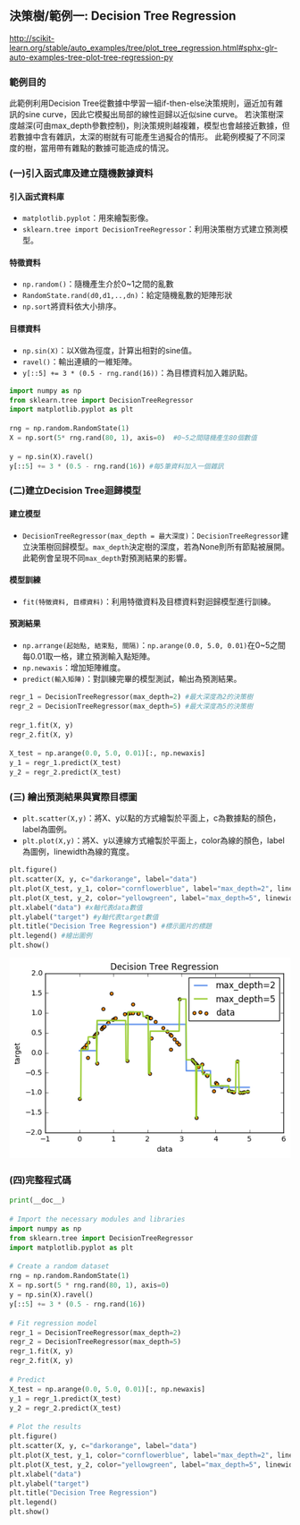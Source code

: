 
## 決策樹/範例一: Decision Tree Regression
http://scikit-learn.org/stable/auto_examples/tree/plot_tree_regression.html#sphx-glr-auto-examples-tree-plot-tree-regression-py

### 範例目的
此範例利用Decision Tree從數據中學習一組if-then-else決策規則，逼近加有雜訊的sine curve，因此它模擬出局部的線性迴歸以近似sine curve。
若決策樹深度越深(可由max_depth參數控制)，則決策規則越複雜，模型也會越接近數據，但若數據中含有雜訊，太深的樹就有可能產生過擬合的情形。
此範例模擬了不同深度的樹，當用帶有雜點的數據可能造成的情況。

### (一)引入函式庫及建立隨機數據資料
#### 引入函式資料庫
* `matplotlib.pyplot`：用來繪製影像。<br />
* `sklearn.tree import DecisionTreeRegressor`：利用決策樹方式建立預測模型。<br />

#### 特徵資料
* `np.random()`：隨機產生介於0~1之間的亂數<br />
* `RandomState.rand(d0,d1,..,dn)`：給定隨機亂數的矩陣形狀<br />
* `np.sort`將資料依大小排序。<br />

#### 目標資料
* `np.sin(X)`：以X做為徑度，計算出相對的sine值。<br />
* `ravel()`：輸出連續的一維矩陣。<br />
* `y[::5] += 3 * (0.5 - rng.rand(16))`：為目標資料加入雜訊點。<br />

```python
import numpy as np
from sklearn.tree import DecisionTreeRegressor
import matplotlib.pyplot as plt

rng = np.random.RandomState(1)
X = np.sort(5* rng.rand(80, 1), axis=0)  #0~5之間隨機產生80個數值

y = np.sin(X).ravel()
y[::5] += 3 * (0.5 - rng.rand(16)) #每5筆資料加入一個雜訊
```

### (二)建立Decision Tree迴歸模型
#### 建立模型
* `DecisionTreeRegressor(max_depth = 最大深度)`：`DecisionTreeRegressor`建立決策樹回歸模型。`max_depth`決定樹的深度，若為None則所有節點被展開。此範例會呈現不同`max_depth`對預測結果的影響。

#### 模型訓練
* `fit(特徵資料, 目標資料)`：利用特徵資料及目標資料對迴歸模型進行訓練。<br />

#### 預測結果
* `np.arrange(起始點, 結束點, 間隔)`：`np.arange(0.0, 5.0, 0.01)`在0~5之間每0.01取一格，建立預測輸入點矩陣。<br />
* `np.newaxis`：增加矩陣維度。<br />
* `predict(輸入矩陣)`：對訓練完畢的模型測試，輸出為預測結果。<br />

```python
regr_1 = DecisionTreeRegressor(max_depth=2) #最大深度為2的決策樹
regr_2 = DecisionTreeRegressor(max_depth=5) #最大深度為5的決策樹

regr_1.fit(X, y)
regr_2.fit(X, y)

X_test = np.arange(0.0, 5.0, 0.01)[:, np.newaxis]
y_1 = regr_1.predict(X_test)
y_2 = regr_2.predict(X_test)
```

### (三) 繪出預測結果與實際目標圖
* `plt.scatter(X,y)`：將X、y以點的方式繪製於平面上，c為數據點的顏色，label為圖例。<br />
* `plt.plot(X,y)`：將X、y以連線方式繪製於平面上，color為線的顏色，label為圖例，linewidth為線的寬度。<br />


```python
plt.figure()
plt.scatter(X, y, c="darkorange", label="data")
plt.plot(X_test, y_1, color="cornflowerblue", label="max_depth=2", linewidth=2)
plt.plot(X_test, y_2, color="yellowgreen", label="max_depth=5", linewidth=2)
plt.xlabel("data") #x軸代表data數值
plt.ylabel("target") #y軸代表target數值
plt.title("Decision Tree Regression") #標示圖片的標題
plt.legend() #繪出圖例
plt.show()
```

![](./image/DecisionTreeRegression.png)

### (四)完整程式碼

```python
print(__doc__)

# Import the necessary modules and libraries
import numpy as np
from sklearn.tree import DecisionTreeRegressor
import matplotlib.pyplot as plt

# Create a random dataset
rng = np.random.RandomState(1)
X = np.sort(5 * rng.rand(80, 1), axis=0)
y = np.sin(X).ravel()
y[::5] += 3 * (0.5 - rng.rand(16))

# Fit regression model
regr_1 = DecisionTreeRegressor(max_depth=2)
regr_2 = DecisionTreeRegressor(max_depth=5)
regr_1.fit(X, y)
regr_2.fit(X, y)

# Predict
X_test = np.arange(0.0, 5.0, 0.01)[:, np.newaxis]
y_1 = regr_1.predict(X_test)
y_2 = regr_2.predict(X_test)

# Plot the results
plt.figure()
plt.scatter(X, y, c="darkorange", label="data")
plt.plot(X_test, y_1, color="cornflowerblue", label="max_depth=2", linewidth=2)
plt.plot(X_test, y_2, color="yellowgreen", label="max_depth=5", linewidth=2)
plt.xlabel("data")
plt.ylabel("target")
plt.title("Decision Tree Regression")
plt.legend()
plt.show()
```
